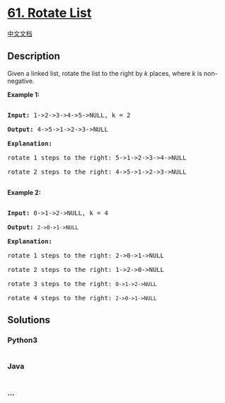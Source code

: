# [61. Rotate List](https://leetcode.com/problems/rotate-list)

[中文文档](/solution/0000-0099/0061.Rotate%20List/README.md)

## Description

<p>Given a linked&nbsp;list, rotate the list to the right by <em>k</em> places, where <em>k</em> is non-negative.</p>

<p><strong>Example 1:</strong></p>

<pre>

<strong>Input:</strong> 1-&gt;2-&gt;3-&gt;4-&gt;5-&gt;NULL, k = 2

<strong>Output:</strong> 4-&gt;5-&gt;1-&gt;2-&gt;3-&gt;NULL

<strong>Explanation:</strong>

rotate 1 steps to the right: 5-&gt;1-&gt;2-&gt;3-&gt;4-&gt;NULL

rotate 2 steps to the right: 4-&gt;5-&gt;1-&gt;2-&gt;3-&gt;NULL

</pre>

<p><strong>Example 2:</strong></p>

<pre>

<strong>Input:</strong> 0-&gt;1-&gt;2-&gt;NULL, k = 4

<strong>Output:</strong> <code>2-&gt;0-&gt;1-&gt;NULL</code>

<strong>Explanation:</strong>

rotate 1 steps to the right: 2-&gt;0-&gt;1-&gt;NULL

rotate 2 steps to the right: 1-&gt;2-&gt;0-&gt;NULL

rotate 3 steps to the right:&nbsp;<code>0-&gt;1-&gt;2-&gt;NULL</code>

rotate 4 steps to the right:&nbsp;<code>2-&gt;0-&gt;1-&gt;NULL</code></pre>

## Solutions

<!-- tabs:start -->

### **Python3**

```python

```

### **Java**

```java

```

### **...**

```

```

<!-- tabs:end -->
